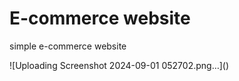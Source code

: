 <h1>E-commerce website</h1>
<p>simple e-commerce website<p>
![Uploading Screenshot 2024-09-01 052702.png…]()
